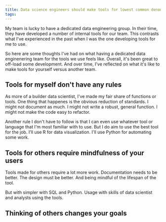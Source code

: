 ```yaml
---
title: Data science engineers should make tools for lowest common denominators
tags:
---
```


My team is lucky to have a dedicated data engineering group. In their time, they have developed a number of internal tools for our team. This contrasts what I've experienced in the past when I was the one developing tools for me to use.

So here are some thoughts I've had on what having a dedicated data enginenering team for the tools we use feels like. Overall, it's been great to off-load some development. And over time, I've reflected on what it's like to make tools for yourself versus another team.


## Tools for myself don't have any rules

As more of a builder data scientist, I've made my fair share of functions or tools. One thing that happenes is the obvious reduction of standards. I might not document as much. I might not write a robust, general function. I might not make the code easy to refactor.

Another rule I don't have to follow is that I can even use whatever tool or language that I'm most familiar with to use. But I do aim to use the best tool for the job. I'll use R for data visualization. I'll use Python for automating some work.


## Tools for others require mindfulness of your users

Tools made for others require a lot more work. Documentation needs to be better. The design must be better. And being mindful of the lifespan of the tool.

But with simpler with SQL and Python. Usage with skills of data scientist and analysts using the tools.


## Thinking of others changes your goals
